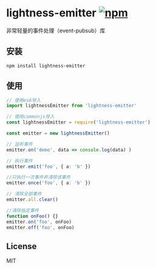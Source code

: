 # lightness-emitter  [![npm](https://img.shields.io/npm/v/lightness-emitter.svg)](https://www.npmjs.com/package/lightness-emitter)

非常轻量的事件处理（event-pubsub）库

## 安装

```node
npm install lightness-emitter
```

## 使用

```typescript
// 使用es6导入
import lightnessEmitter from 'lightness-emitter'

// 使用commonjs导入
const lightnessEmitter = require('lightness-emitter')

const emitter = new lightnessEmitter()

// 监听事件
emitter.on('demo', data => console.log(data) )

// 执行事件
emitter.emit('foo', { a: 'b' })

//只执行一次事件并清除该事件
emitter.once('foo', { a: 'b' })

// 清除全部事件
emitter.all.clear()

//清除指定事件
function onFoo() {}
emitter.on('foo', onFoo)
emitter.off('foo', onFoo)
```

## License

MIT
